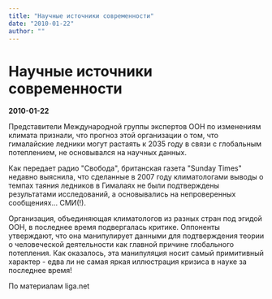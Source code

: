 ```yaml
---
title: "Научные источники современности"
date: "2010-01-22"
author: ""
---
```


# Научные источники современности

**2010-01-22** 

Представители Международной группы экспертов ООН по изменениям климата признали, что прогноз этой организации о том, что гималайские ледники могут растаять к 2035 году в связи с глобальным потеплением, не основывался на научных данных.

Как передает радио "Свобода", британская газета "Sunday Times" недавно выяснила, что сделанные в 2007 году климатологами выводы о темпах таяния ледников в Гималаях не были подтверждены результатами исследований, а основывались на непроверенных сообщениях... СМИ(!).

Организация, объединяющая климатологов из разных стран под эгидой ООН, в последнее время подвергалась критике. Оппоненты утверждают, что она манипулирует данными для подтверждения теории о человеческой деятельности как главной причине глобального потепления. Как оказалось, эта манипуляция носит самый примитивный характер - едва ли не самая яркая иллюстрация кризиса в науке за последнее время!

По материалам liga.net